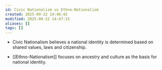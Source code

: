 ```yaml
---
id: Civic Nationalism vs Ethno-Nationalism
created: 2025-09-22 14:46:42
modified: 2025-09-22 14:47:15
aliases: []
tags: []
---
```


- Civic Nationalism believes a national identity is determined based on shared values, laws and citizenship.

- [[Ethno-Nationalism]] focuses on ancestry and culture as the basis for national identity.
